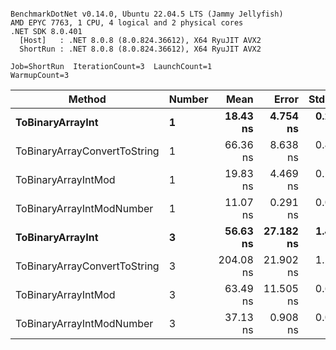 ```

BenchmarkDotNet v0.14.0, Ubuntu 22.04.5 LTS (Jammy Jellyfish)
AMD EPYC 7763, 1 CPU, 4 logical and 2 physical cores
.NET SDK 8.0.401
  [Host]   : .NET 8.0.8 (8.0.824.36612), X64 RyuJIT AVX2
  ShortRun : .NET 8.0.8 (8.0.824.36612), X64 RyuJIT AVX2

Job=ShortRun  IterationCount=3  LaunchCount=1  
WarmupCount=3  

```
| Method                       | Number | Mean      | Error     | StdDev   | Min       | Max       | Gen0   | Allocated |
|----------------------------- |------- |----------:|----------:|---------:|----------:|----------:|-------:|----------:|
| **ToBinaryArrayInt**             | **1**      |  **18.43 ns** |  **4.754 ns** | **0.261 ns** |  **18.15 ns** |  **18.66 ns** | **0.0004** |      **32 B** |
| ToBinaryArrayConvertToString | 1      |  66.36 ns |  8.638 ns | 0.473 ns |  66.02 ns |  66.90 ns | 0.0011 |      96 B |
| ToBinaryArrayIntMod          | 1      |  19.83 ns |  4.469 ns | 0.245 ns |  19.56 ns |  20.03 ns | 0.0004 |      32 B |
| ToBinaryArrayIntModNumber    | 1      |  11.07 ns |  0.291 ns | 0.016 ns |  11.05 ns |  11.09 ns | 0.0004 |      32 B |
| **ToBinaryArrayInt**             | **3**      |  **56.63 ns** | **27.182 ns** | **1.490 ns** |  **55.58 ns** |  **58.33 ns** | **0.0011** |      **96 B** |
| ToBinaryArrayConvertToString | 3      | 204.08 ns | 21.902 ns | 1.200 ns | 202.95 ns | 205.34 ns | 0.0033 |     296 B |
| ToBinaryArrayIntMod          | 3      |  63.49 ns | 11.505 ns | 0.631 ns |  63.12 ns |  64.22 ns | 0.0011 |      96 B |
| ToBinaryArrayIntModNumber    | 3      |  37.13 ns |  0.908 ns | 0.050 ns |  37.08 ns |  37.18 ns | 0.0011 |      96 B |

